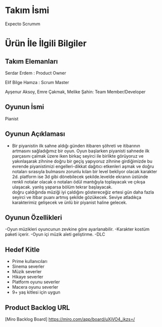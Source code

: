 
# **Takım İsmi**

Expecto Scrumım


# Ürün İle İlgili Bilgiler

## Takım Elemanları

 Serdar Erdem : Product Owner

 Elif Bilge Hamza : Scrum Master

 Ayşenur Aksoy, Emre Çakmak, Melike Şahin: Team Member/Developer

## Oyunun İsmi

Pianist

## Oyunun Açıklaması

- Bir piyanistin ilk sahne aldığı günden itibaren şöhreti ve itibarının artmasını sağladığımız bir oyun. Oyun başlarken piyanisti sahnede ilk parçasını çalmak üzere
iken birkaç seyirci ile birlikte görüyoruz ve yakınlaşarak zihnine doğru bir geçiş yapıyoruz 
zihnine girdiğimizde bu evrende piyanistimizi engelleri-dikkat dağıtıcı etkenleri aşmak ve doğru notaları sırasıyla 
bulmasını zorunlu kılan bir level bekliyor olacak karakter 2d. platform ise 3d gibi dönebilecek şekilde.levelde ekranın üstünde renkli notalar olacak o notaları
 ödül mantığıyla toplayacak ve çıkışa ulaşacak. yanlış yaparsa bölüm tekrar başlayacak.  
 doğru çaldığında müziği iyi çaldığını göstereceğiz ertesi gün daha fazla seyirci ve itibar puanı artmış şekilde gözükecek. Seviye atladıkça karakterimiz gelişecek 
ve ünlü bir piyanist haline gelecek.

## Oyunun Özellikleri
-Oyun müzikleri oyuncunun zevkine göre ayarlanabilir.
-Karakter kostüm paketi içerir.
-Oyun içi müzik aleti geliştirme.
-DLC 

## Hedef Kitle

- Prime kullanıcıları
- Sinema severler
- Müzik severler
- Hikaye severler
- Platform oyunu severler
- Macera oyunu severler
- 9+ yaş kitlesi için uygun

## Product Backlog URL

[Miro Backlog Board] https://miro.com/app/board/uXjVO4_ikzs=/  

